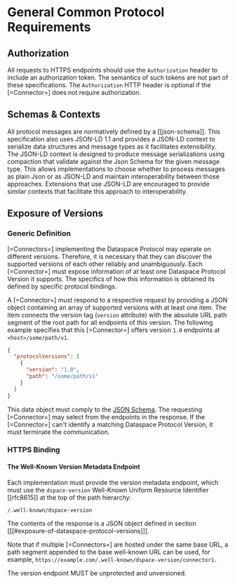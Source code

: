 # General Common Protocol Requirements

## Authorization

All requests to HTTPS endpoints should use the `Authorization` header to include an authorization token. The semantics
of such tokens are not part of these specifications. The `Authorization` HTTP header is optional if the [=Connector=]
does not require authorization.

## Schemas & Contexts

All protocol messages are normatively defined by a [[json-schema]]. This specification also uses JSON-LD 1.1 and provides
a JSON-LD context to serialize data structures and message types as it facilitates extensibility. The JSON-LD context is
designed to produce message serializations using compaction that validate against the Json Schema for the given message
type. This allows implementations to choose whether to process messages as plain Json or as JSON-LD and maintain
interoperability between those approaches. Extensions that use JSON-LD are encouraged to provide similar contexts that
facilitate this approach to interoperability.

## Exposure of Versions

### Generic Definition

[=Connectors=] implementing the Dataspace Protocol may operate on different versions. Therefore, it is necessary that
they can discover the supported versions of each other reliably and unambiguously. Each [=Connector=] must expose
information of at least one Dataspace Protocol Version it supports. The specifics of how this information is obtained
its defined by specific protocol bindings.

A [=Connector=] must respond to a respective request by providing a JSON object containing an array of supported
versions with at least one item. The item connects the version tag (`version` attribute) with the absolute URL path
segment of the root path for all endpoints of this version. The following example specifies that this [=Connector=]
offers version `1.0` endpoints at `<host>/some/path/v1`.

```json
{
  "protocolVersions": [
    {
      "version": "1.0",
      "path": "/some/path/v1"
    }
  ]
}
```

This data object must comply to the [JSON Schema](message/schema/protocol-version-schema.json). The requesting [=Connector=] may select
from the endpoints in the response. If the [=Connector=] can't identify a matching Dataspace Protocol Version, it must
terminate the communication.

### HTTPS Binding

#### The Well-Known Version Metadata Endpoint

Each implementation must provide the version metadata endpoint, which must use the `dspace-version` Well-Known Uniform
Resource Identifier [[rfc8615]] at the top of the path hierarchy:

```
/.well-known/dspace-version
```

The contents of the response is a JSON object defined in section [[[#exposure-of-dataspace-protocol-versions]]].

Note that if multiple [=Connectors=] are hosted under the same base URL, a path segment appended to the base well-known
URL can be used, for example, `https://example.com/.well-known/dspace-version/connector1.`

The version endpoint MUST be unprotected and unversioned.
